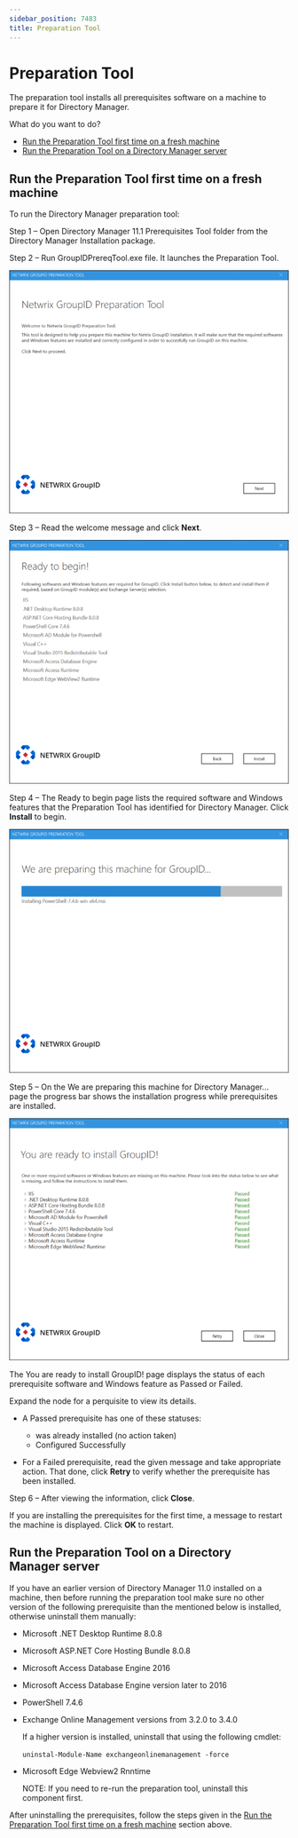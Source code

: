 ```yaml
---
sidebar_position: 7483
title: Preparation Tool
---
```


# Preparation Tool

The preparation tool installs all prerequisites software on a machine to prepare it for Directory Manager.

What do you want to do?

* [Run the Preparation Tool first time on a fresh machine](#New "Run the Preparation Tool first time on a fresh machine")
* [Run the Preparation Tool on a Directory Manager server](#Existing "Run the Preparation Tool on a Directory Manager server")

## Run the Preparation Tool first time on a fresh machine

To run the Directory Manager preparation tool:

Step 1 – Open Directory Manager 11.1 Prerequisites Tool folder from the Directory Manager Installation package.

Step 2 – Run GroupIDPrereqTool.exe file. It launches the Preparation Tool.

![Preparation Tool Welcome page](../../../../../../static/images/GroupID_11.1/Content/Resources/Images/GroupID/Install/Welcome.png "Preparation Tool Welcome page")

Step 3 – Read the welcome message and click **Next**.

![Ready to Begin page](../../../../../../static/images/GroupID_11.1/Content/Resources/Images/GroupID/Install/Readytobegin.png "Ready to Begin page")

Step 4 – The Ready to begin page lists the required software and Windows features that the Preparation Tool has identified for Directory Manager. Click **Install** to begin.

![We are preparing page](../../../../../../static/images/GroupID_11.1/Content/Resources/Images/GroupID/Install/WearePreparing.png "We are preparing page")

Step 5 – On the We are preparing this machine for Directory Manager... page the progress bar shows the installation progress while prerequisites are installed.

![Ready to install](../../../../../../static/images/GroupID_11.1/Content/Resources/Images/GroupID/Install/Readytoinstall.png "Ready to install")

The You are ready to install GroupID! page displays the status of each prerequisite software and Windows feature as Passed or Failed.

Expand the node for a perquisite to view its details.

* A Passed prerequisite has one of these statuses:

  * was already installed (no action taken)
  * Configured Successfully
* For a Failed prerequisite, read the given message and take appropriate action. That done, click **Retry** to verify whether the prerequisite has been installed.

Step 6 – After viewing the information, click **Close**.

If you are installing the prerequisites for the first time, a message to restart the machine is displayed. Click **OK** to restart.

## Run the Preparation Tool on a Directory Manager server

If you have an earlier version of Directory Manager 11.0 installed on a machine, then before running the preparation tool make sure no other version of the following prerequisite than the mentioned below is installed, otherwise uninstall them manually:

* Microsoft .NET Desktop Runtime 8.0.8
* Microsoft ASP.NET Core Hosting Bundle 8.0.8
* Microsoft Access Database Engine 2016
* Microsoft Access Database Engine version later to 2016
* PowerShell 7.4.6
* Exchange Online Management versions from 3.2.0 to 3.4.0

  If a higher version is installed, uninstall that using the following cmdlet:

  `uninstal-Module-Name exchangeonlinemanagement -force`
* Microsoft Edge Webview2 Rnntime

  NOTE: If you need to re-run the preparation tool, uninstall this component first.

After uninstalling the prerequisites, follow the steps given in the [Run the Preparation Tool first time on a fresh machine](#New "Run the Preparation Tool first time on a fresh machine") section above.